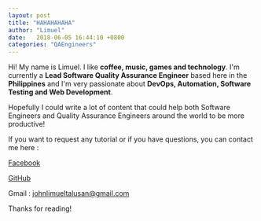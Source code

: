 ```yaml
---
layout: post
title: "HAHAHAHAHA"
author: "Limuel"
date:   2018-06-05 16:44:10 +0800
categories: "QAEngineers"
---
```


Hi! My name is Limuel. I like **coffee, music, games and technology**. I'm currently a **Lead Software Quality Assurance Engineer** based here in the **Philippines** and I'm very passionate about **DevOps, Automation, Software Testing and Web Development**.

Hopefully I could write a lot of content that could help both Software Engineers and Quality Assurance Engineers around the world to be more productive!

If you want to request any tutorial or if you have questions, you can contact me here :

[Facebook](https://www.facebook.com/jsjtalusan)

[GitHub](https://github.com/jltalusan)

Gmail : johnlimueltalusan@gmail.com

Thanks for reading!